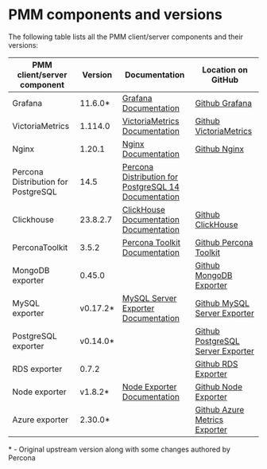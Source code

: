 # PMM components and versions

The following table lists all the PMM client/server components and their versions:

| PMM client/server component | Version  | Documentation |Location on GitHub|
|-----------------------------|----------|---------------|------------------|
| Grafana  | 11.6.0*  | [Grafana Documentation](https://grafana.com/docs/grafana/latest/)|[Github Grafana](https://github.com/percona-platform/grafana)|
| VictoriaMetrics| 1.114.0  | [VictoriaMetrics Documentation](https://docs.victoriametrics.com/)|[Github VictoriaMetrics](https://github.com/VictoriaMetrics/VictoriaMetrics)    |
| Nginx    | 1.20.1   | [Nginx Documentation](http://nginx.org/en/docs/)|[Github Nginx](https://github.com/nginx/nginx)                                                    |
| Percona Distribution for PostgreSQL  | 14.5     | [Percona Distribution for PostgreSQL 14 Documentation](https://www.percona.com/doc/postgresql/LATEST/index.html)|              |
| Clickhouse| 23.8.2.7 |[ClickHouse Documentation Documentation](https://clickhouse.com/docs/en/)|[Github ClickHouse](https://github.com/ClickHouse/ClickHouse)|
| PerconaToolkit  | 3.5.2    | [Percona Toolkit Documentation](https://www.percona.com/doc/percona-toolkit/3.0/index.html)|[Github Percona Toolkit](https://github.com/percona/percona-toolkit)|
| MongoDB exporter  | 0.45.0   | |[Github MongoDB Exporter](https://github.com/percona/mongodb_exporter)|
| MySQL exporter| v0.17.2* | [MySQL Server Exporter Documentation](https://grafana.com/oss/prometheus/exporters/mysql-exporter/)|[Github MySQL Server Exporter](https://github.com/percona/mysqld_exporter)    |
| PostgreSQL exporter| v0.14.0* |            |[Github PostgreSQL Server Exporter](https://github.com/percona/postgres_exporter)    |
| RDS exporter  | 0.7.2    | |[Github RDS Exporter](https://github.com/percona/rds_exporter)|
| Node exporter | v1.8.2*  | [Node Exporter Documentation](https://prometheus.io/docs/guides/node-exporter/)|[Github Node Exporter](https://github.com/percona/node_exporter)    |
| Azure exporter| 2.30.0*  |            | [Github Azure Metrics Exporter](https://github.com/percona/azure_metrics_exporter)    |
\* - Original upstream version along with some changes authored by Percona


